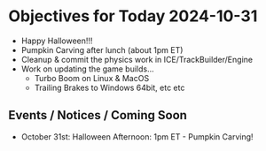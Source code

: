 # Objectives for Today 2024-10-31

- Happy Halloween!!!
- Pumpkin Carving after lunch (about 1pm ET)
- Cleanup & commit the physics work in ICE/TrackBuilder/Engine
- Work on updating the game builds...
  - Turbo Boom on Linux & MacOS
  - Trailing Brakes to Windows 64bit, etc etc

## Events / Notices / Coming Soon

- October 31st: Halloween Afternoon: 1pm ET - Pumpkin Carving!
